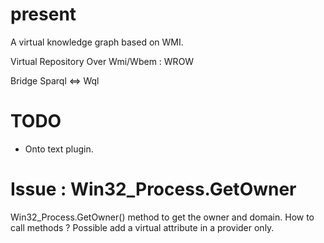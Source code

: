 # present

A virtual knowledge graph based on WMI.

Virtual Repository Over Wmi/Wbem : WROW

Bridge Sparql <=> Wql

# TODO
* Onto text plugin.

# Issue : Win32_Process.GetOwner
Win32_Process.GetOwner() method to get the owner and domain.
How to call methods ? Possible add a virtual attribute in a provider only.